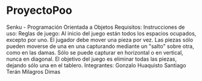# ProyectoPoo
Senku - Programación Orientada a Objetos
Requisitos:
Instrucciones de uso:
Reglas de juego: Al inicio del juego están todos los espacios ocupados, excepto por uno.
  El jugador debe mover una pieza por vez.
  Las piezas sólo pueden moverse de una en una capturando mediante un "salto" sobre otra, como en las damas.
  Sólo se puede capturar en horizontal o en vertical, nunca en diagonal.
  El objetivo del juego es eliminar todas las piezas, dejando sólo una en el tablero.
Integrantes:
  Gonzalo Huaquisto
  Santiago Terán
  Milagros Dimas
